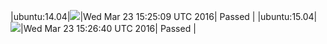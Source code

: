 |ubuntu:14.04|![](https://cdn.rawgit.com/Neilpang/letest/master/status/ubuntu-14.04.svg?1458746709)|Wed Mar 23 15:25:09 UTC 2016| Passed |
|ubuntu:15.04|![](https://cdn.rawgit.com/Neilpang/letest/master/status/ubuntu-15.04.svg?1458746800)|Wed Mar 23 15:26:40 UTC 2016| Passed |

